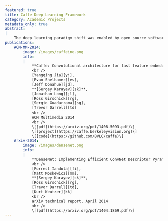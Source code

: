 ```yaml
---
featured: true
title: Caffe Deep Learning Framework
category: Academic Projects
metadata_only: true
abstract:
|
    The deep learning paradigm shift was enabled by open source software, including Caffe from our Berkeley research lab.
publications:
    ACM-MM-2014:
        image: /images/caffeine.png
        info:
        |
            **Caffe: Convolutional architecture for fast feature embedding**
            <br />
            [Yangqing Jia][yj],
            [Evan Shelhamer][es],
            [Jeff Donahue][jd],
            **[Sergey Karayev][sk]**,
            [Jonathan Long][jl],
            [Ross Girschick][rg],
            [Sergio Guadarrama][sg],
            [Trevor Darrell][td]
            <br />
            ACM Multimedia 2014
            <br />
            \[[pdf](https://arxiv.org/pdf/1408.5093.pdf)\]
            \[[project](https://caffe.berkeleyvision.org)\]
            \[[code](https://github.com/BVLC/caffe)\]
    Arxiv-2014:
        image: /images/densenet.png
        info:
        |
            **DenseNet: Implementing Efficient ConvNet Descriptor Pyramids**
            <br />
            [Forrest Iandola][fi],
            [Matt Moskewicz][mm],
            **[Sergey Karayev][sk]**,
            [Ross Girschick][rg],
            [Trevor Darrell][td],
            [Kurt Keutzer][kk]
            <br />
            arXiv technical report, April 2014
            <br />
            \[[pdf](https://arxiv.org/pdf/1404.1869.pdf)\]
---
```

